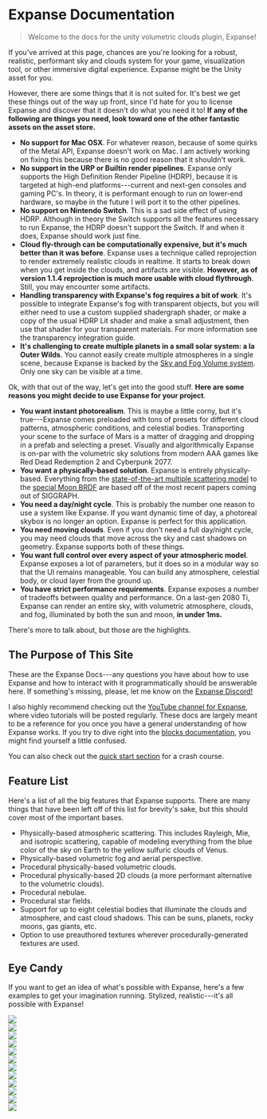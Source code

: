 # Expanse Documentation

> Welcome to the docs for the unity volumetric clouds plugin, Expanse!

If you've arrived at this page, chances are you're looking for a robust, realistic, performant sky and clouds system for your game, visualization tool, or other immersive digital experience. Expanse might be the Unity asset for you.

However, there are some things that it is not suited for. It's best we get these things out of the way up front, since I'd hate for you to license Expanse and discover that it doesn't do what you need it to! **If any of the following are things you need, look toward one of the other fantastic assets on the asset store.**

* **No support for Mac OSX**. For whatever reason, because of some quirks of the Metal API, Expanse doesn't work on Mac. I am actively working on fixing this because there is no good reason that it shouldn't work.
* **No support in the URP or Builtin render pipelines**. Expanse only supports the High Definition Render Pipeline (HDRP), because it is targeted at high-end platforms---current and next-gen consoles and gaming PC's. In theory, it is performant enough to run on lower-end hardware, so maybe in the future I will port it to the other pipelines.
* **No support on Nintendo Switch**. This is a sad side effect of using HDRP. Although in theory the Switch supports all the features necessary to run Expanse, the HDRP doesn't support the Switch. If and when it does, Expanse should work just fine.
* **Cloud fly-through can be computationally expensive, but it's much better than it was before**. Expanse uses a technique called reprojection to render extremely realistic clouds in realtime. It starts to break down when you get inside the clouds, and artifacts are visible. **However, as of version 1.1.4 reprojection is much more usable with cloud flythrough**. Still, you may encounter some artifacts.
* **Handling transparency with Expanse's fog requires a bit of work**. It's possible to integrate Expanse's fog with transparent objects, but you will either need to use a custom supplied shadergraph shader, or make a copy of the usual HDRP Lit shader and make a small adjustment, then use that shader for your transparent materials. For more information see the transparency integration guide.
* **It's challenging to create multiple planets in a small solar system: a la Outer Wilds**. You cannot easily create multiple atmospheres in a single scene, because Expanse is backed by the [Sky and Fog Volume system](https://docs.unity.cn/Packages/com.unity.render-pipelines.high-definition@7.1/manual/Override-Visual-Environment.html). Only one sky can be visible at a time.

Ok, with that out of the way, let's get into the good stuff. **Here are some reasons you might decide to use Expanse for your project**.

* **You want instant photorealism**. This is maybe a little corny, but it's true---Expanse comes preloaded with tons of presets for different cloud patterns, atmospheric conditions, and celestial bodies. Transporting your scene to the surface of Mars is a matter of dragging and dropping in a prefab and selecting a preset. Visually and algorithmically Expanse is on-par with the volumetric sky solutions from modern AAA games like Red Dead Redemption 2 and Cyberpunk 2077.
* **You want a physically-based solution**. Expanse is entirely physically-based. Everything from the [state-of-the-art multiple scattering model](https://sebh.github.io/publications/egsr2020.pdf) to the [special Moon BRDF](https://graphics.stanford.edu/~henrik/papers/nightsky/nightsky.pdf) are based off of the most recent papers coming out of SIGGRAPH.
* **You need a day/night cycle**. This is probably the number one reason to use a system like Expanse. If you want dynamic time of day, a photoreal skybox is no longer an option. Expanse is perfect for this application.
* **You need moving clouds**. Even if you don't need a full day/night cycle, you may need clouds that move across the sky and cast shadows on geometry. Expanse supports both of these things.
* **You want full control over every aspect of your atmospheric model**. Expanse exposes a lot of parameters, but it does so in a modular way so that the UI remains manageable. You can build any atmosphere, celestial body, or cloud layer from the ground up.
* **You have strict performance requirements**. Expanse exposes a number of tradeoffs between quality and performance. On a last-gen 2080 Ti, Expanse can render an entire sky, with volumetric atmosphere, clouds, and fog, illuminated by both the sun and moon, **in under 1ms.**

There's more to talk about, but those are the highlights.

## The Purpose of This Site

These are the Expanse Docs---any questions you have about how to use Expanse and how to interact with it programmatically should be answerable here. If something's missing, please, let me know on the [Expanse Discord!](https://discord.gg/F3VQ2vJy9p)

I also highly recommend checking out the [YouTube channel for Expanse](https://www.youtube.com/channel/UCHBzoaGEDkI2P2jsUljq24Q), where video tutorials will be posted regularly. These docs are largely meant to be a reference for you once you have a general understanding of how Expanse works. If you try to dive right into the [blocks documentation](/editor/blocks/blocks), you might find yourself a little confused.

You can also check out the [quick start section](/quickstart/quickstart) for a crash course.

## Feature List

Here's a list of all the big features that Expanse supports. There are many things that have been left off of this list for brevity's sake, but this should cover most of the important bases.

* Physically-based atmospheric scattering. This includes Rayleigh, Mie, and isotropic scattering, capable of modeling everything from the blue color of the sky on Earth to the yellow sulfuric clouds of Venus.
* Physically-based volumetric fog and aerial perspective.
* Procedural physically-based volumetric clouds.
* Procedural physically-based 2D clouds (a more performant alternative to the volumetric clouds).
* Procedural nebulae.
* Procedural star fields.
* Support for up to eight celestial bodies that illuminate the clouds and atmosphere, and cast cloud shadows. This can be suns, planets, rocky moons, gas giants, etc.
* Option to use preauthored textures wherever procedurally-generated textures are used.

## Eye Candy

If you want to get an idea of what's possible with Expanse, here's a few examples to get your imagination running. Stylized, realistic---it's all possible with Expanse!

<div class="img-block">
    <div class="img-row">
        <div class="img-col"><img src="img/procedural_cloud_volume/pretty_boys.jpg"/></div>
        <div class="img-col"><img src="img/nebulae/banner_2.jpg"/></div>
    </div>
    <div class="img-row">
        <div class="img-col"><img src="img/stars/texture_stars.jpg"/></div>
        <div class="img-col"><img src="img/procedural_cloud_volume/dense_6_15.jpg"/></div>
    </div>
    <div class="img-row">
        <div class="img-col"><img src="img/atmosphere/with_isotropic_fog.jpg"/></div>
        <div class="img-col"><img src="img/quickstart/clouds/candy.jpg"/></div>
        <!-- <div class="img-col"><img src="img/procedural_cloud_volume/poofy_guys.jpg"/></div> -->
    </div>
    <div class="img-row">
        <div class="img-col"><img src="img/procedural_cloud_volume/high_ball.jpg"/></div>
        <div class="img-col"><img src="img/celestial_bodies/moon.jpg"/></div>
    </div>
    <div class="img-row">
        <div class="img-col"><img src="img/planet/earth_night.jpg"/></div>
        <div class="img-col"><img src="img/atmosphere/aerosol_density_10.jpg"/></div>
    </div>
    <div class="img-row">
        <div class="img-col"><img src="img/stars/banner_2.jpg"/></div>
        <div class="img-col"><img src="img/celestial_bodies/limb_darkening_1.jpg"/></div>
    </div>
</div>